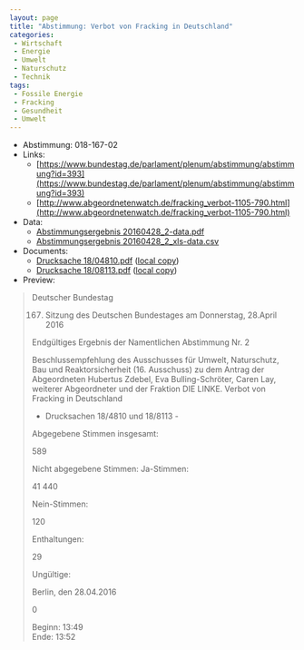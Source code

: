 ```yaml
---
layout: page
title: "Abstimmung: Verbot von Fracking in Deutschland"
categories:
 - Wirtschaft
 - Energie
 - Umwelt
 - Naturschutz 
 - Technik
tags:
 - Fossile Energie
 - Fracking
 - Gesundheit
 - Umwelt
---
```


* Abstimmung: 018-167-02
* Links: 
    * [https://www.bundestag.de/parlament/plenum/abstimmung/abstimmung?id=393](https://www.bundestag.de/parlament/plenum/abstimmung/abstimmung?id=393)
    * [http://www.abgeordnetenwatch.de/fracking_verbot-1105-790.html](http://www.abgeordnetenwatch.de/fracking_verbot-1105-790.html)
* Data: 
    * [Abstimmungsergebnis 20160428_2-data.pdf](/res/abstimmungsliste/20160428_2-data.pdf)
    * [Abstimmungsergebnis 20160428_2_xls-data.csv](/res/abstimmungsliste/analyses/20160428_2_xls-data.csv)
* Documents: 
    * [Drucksache 18/04810.pdf](http://dip21.bundestag.de/dip21/btd/18/048/1804810.pdf) ([local copy](/res/abstimmungsdaten/018-167-02/1804810.pdf))
    * [Drucksache 18/08113.pdf](http://dip21.bundestag.de/dip21/btd/18/081/1808113.pdf) ([local copy](/res/abstimmungsdaten/018-167-02/1808113.pdf))
* Preview: 
> Deutscher Bundestag
> 
> 167. Sitzung des Deutschen Bundestages
> am Donnerstag, 28.April 2016
> 
> Endgültiges Ergebnis der Namentlichen Abstimmung Nr. 2
> 
> Beschlussempfehlung des Ausschusses für Umwelt, Naturschutz, Bau und
> Reaktorsicherheit (16. Ausschuss)
> zu dem Antrag der Abgeordneten Hubertus Zdebel, Eva Bulling-Schröter, Caren Lay,
> weiterer Abgeordneter und der Fraktion DIE LINKE.
> Verbot von Fracking in Deutschland
> - Drucksachen 18/4810 und 18/8113 -
> 
> Abgegebene Stimmen insgesamt:
> 
> 589
> 
> Nicht abgegebene Stimmen:
> Ja-Stimmen:
> 
> 41
> 440
> 
> Nein-Stimmen:
> 
> 120
> 
> Enthaltungen:
> 
> 29
> 
> Ungültige:
> 
> Berlin, den 28.04.2016
> 
> 0
> 
> Beginn: 13:49  
> Ende: 13:52
